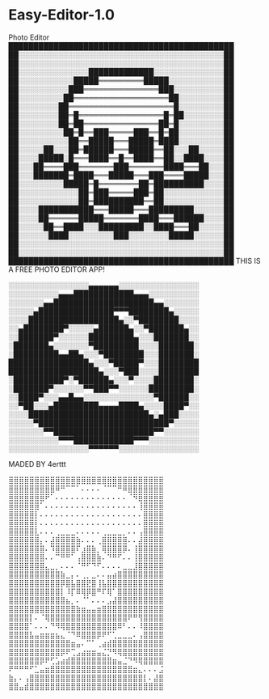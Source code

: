 # Easy-Editor-1.0
Photo Editor 
█████████████████████████████████████████████
██░░░░░░░░░░░░░░░░░░░░░░░░░░░░░░░░░░░░░░░░░██
██░░░░░░░░░░░░░░░░░░░░░░░░░░░░░░░░░░░░░░░░░██
██░░░░░░░░░░░░░░█████████████░░░░░░░░░░░░░░██
██░░░░░░░░░░░█████═════════█████░░░░░░░░░░░██
██░░░░░░░░░░███═══════════════███░░░░░░░░░░██
██░░░░░░░░░██═══════════════════██░░░░░░░░░██
██░░░░░░░░██═════════════════════█░░░░░░░░░██
██░░░░░░░░██═█═════════════════█═██░░░░░░░░██
██░░░░░░░░██═██═══════════════██═█░░░░░░░░░██
██░░░░░░░░░██═█══███═════███══█═██░░░░░░░░░██
██░░░░░░░░░░██══█████═══█████═████░░░░░░░░░██
██░░░░░██░░░██═██████═══█████══██░░░██░░░░░██
██░░░░█████░█═══████══█══████══██░░████░░░░██
██░░░██════███═══════███═══════████═══██░░░██
██░░░███████═████═══█████═══███════█████░░░██
██░░░░░░░░░█████═█════════██═██████████░░░░██
██░░░░░░░░░░░░██═███═════███═██░░░░░░░░░░░░██
██░░░░░░░░░░░░██═██████████══██░░░░░░░░░░░░██
██░░░░███████████═══█████═══█████████░░░░░░██
██░░░░██══════█████═══════████═══██████░░░░██
██░░░░░██══████░░░█████████░░████═══██░░░░░██
██░░░░░░████░░░░░░░░░███░░░░░░░░█████░░░░░░██
██░░░░░░░░░░░░░░░░░░░░░░░░░░░░░░░░░░░░░░░░░██
██░░░░░░░░░░░░░░░░░░░░░░░░░░░░░░░░░░░░░░░░░██
█████████████████████████████████████████████
THIS IS A FREE PHOTO EDITOR APP! 











░░░░░░░░░░░░░░░░▄▄▄▄▄▄░░░░░░░░░░░░░░░░
░░░░░░░░░░▄▄▄████████████▄▄▄░░░░░░░░░░
░░░░░░░▄▄████████████████████▄▄░░░░░░░
░░░░░▄███████████████▀▀▀████████▄░░░░░
░░░░██████████████████▄░░▀████████░░░░
░░▄████████▀░░░░░▄██████▄░░▀███████▄░░
░░███████▀░░░░░░█████████▄░░░███████░░
░███████▄░░░░░░░▀█████████░░░░███████░
░█████████▄▄██▄░░░▀████████░░░███████░
████████████████▄░░░▀█████▀░░░████████
██████████████████▄░░░▀███░░░░████████
░██████████▀░▀██████▄░░░▀░░░░████████░
░███████▀░░░░░░▀▀███▀▀░░░░░░█████████░
░░████▀░░░▄▄█▄▄░░░░░░░░░░░░░░▀██████░░
░░▀██░░░▄█████████▄▄▄▄████▄░░░░████▀░░
░░░░████████████████████████▄░▄███░░░░
░░░░░▀██████████████████████████▀░░░░░
░░░░░░░▀▀████████████████████▀▀░░░░░░░
░░░░░░░░░░▀▀▀████████████▀▀▀░░░░░░░░░░
░░░░░░░░░░░░░░░░▀▀▀▀▀▀░░░░░░░░░░░░░░░░



MADED BY 4erttt
















































⣿⣿⣿⣿⣿⣿⣿⣿⣿⣿⣿⣿⣿⣿⣿⣿⣿⣿⣿⣿⣿⣿⣿⣿⣿⣿⣿⣿⣿⣿
⣿⣿⣿⣿⣿⣿⣿⣿⣿⠿⠛⠉⠉⠁⠄⠄⠄⠄⠈⠉⠉⠛⠿⣿⣿⣿⣿⣿⣿⣿
⣿⣿⣿⣿⣿⣿⣿⠟⠁⠄⠄⠄⠄⠄⠄⠄⠄⠄⠄⠄⠄⠄⠄⠈⠻⣿⣿⣿⣿⣿
⣿⣿⣿⣿⣿⣿⠁⠄⠄⠄⠄⠄⠄⠄⠄⠄⠄⠄⠄⠄⠄⠄⠄⠄⠄⢸⣿⣿⣿⣿
⣿⣿⣿⣿⣿⡇⠄⠄⠄⠄⠄⠄⠄⠄⠄⠄⠄⠄⠄⠄⠄⠄⠄⠄⠄⠄⣿⣿⣿⣿
⣿⣿⣿⣿⣿⡇⠄⠄⠄⠄⠄⠄⠄⠄⠄⠄⠄⠄⠄⠄⠄⠄⠄⠄⠄⠄⣿⣿⣿⣿
⣿⣿⣿⣿⣿⣇⠄⠄⠄⢀⣀⣀⣀⠄⠄⠄⠄⠄⢀⣀⣀⣀⡀⠄⠄⢠⣿⣿⣿⣿
⣿⣿⣿⣿⣿⣿⡄⠄⣼⣿⣿⣿⣿⣷⠄⠄⠄⢀⣿⣿⣿⣿⣿⠄⠄⣼⣿⣿⣿⣿
⣿⣿⣿⣿⣿⣿⣿⠄⠹⣿⣿⣿⣿⠏⣰⣿⣷⡀⢿⣿⣿⣿⡿⠄⢸⣿⣿⣿⣿⣿
⣿⣿⣿⣿⣿⣿⣿⠄⠄⠉⠛⠛⠁⢠⣿⣿⣿⣷⠄⠙⠛⠋⠄⠄⢸⣿⣿⣿⣿⣿
⣿⣿⣿⣿⣿⣿⣿⣄⣀⡀⠄⠄⠄⠈⠛⠋⠙⠋⠄⠄⠄⠄⣀⣀⣸⣿⣿⣿⣿⣿
⣿⣿⣿⣿⣿⣿⣿⣿⣿⣿⣷⣀⡄⠄⢀⡀⣀⠄⠄⣤⣴⣿⣿⣿⣿⣿⣿⣿⣿⣿
⣿⣿⣿⣿⣿⣿⣿⣿⣿⣿⡿⣿⣧⣿⣿⣟⣿⢸⣧⣿⣿⣿⣿⣿⣿⣿⣿⣿⣿⣿
⣿⣿⣿⣿⣿⣿⣿⣿⣿⣿⡇⠸⡏⠿⢿⡿⣿⠛⠏⢿⠁⣿⣿⣿⣿⣿⣿⣿⣿⣿
⣿⣿⣿⣿⣿⣿⣿⣿⣿⣿⣿⣦⡀⠄⠈⠁⠄⠄⠄⣠⣼⣿⣿⣿⣿⣿⣿⣿⣿⣿
⣿⣿⣿⣿⣿⣿⣿⣿⣿⣿⣿⣿⣿⣷⣶⣤⣤⣶⣿⣿⣿⣿⣿⣿⣿⣿⣿⣿⣿⣿
⣿⣿⣿⣿⡇⠄⠈⢿⣿⣿⣿⣿⣿⣿⣿⣿⣿⣿⣿⣿⣿⣿⣿⠟⠛⢻⣿⣿⣿⣿
⣿⣿⣿⣿⠁⠄⠄⠄⠙⠻⢿⣿⣿⣿⣿⣿⣿⣿⣿⣿⣿⠿⠃⠄⠄⠸⣿⣿⣿⣿
⣿⣿⣿⣿⣧⣤⣶⣶⣶⣦⣄⠈⠙⠿⣿⣿⣿⡿⠟⠋⢁⣀⣀⣀⠄⢠⣿⣿⣿⣿
⣿⣿⣿⣿⣿⣿⣿⣿⣿⣿⣿⣿⣶⣤⠄⠉⠁⢀⣴⣾⣿⣿⣿⣿⣿⣿⣿⣿⣿⣿
⣿⣿⣿⣿⣿⣿⣿⣿⣿⣿⡿⠟⢉⣠⣴⣶⣶⣤⣌⡙⠻⢿⣿⣿⣿⣿⣿⣿⣿⣿
⣿⣿⣿⣿⣿⣿⡿⠟⢋⣡⣴⣾⣿⣿⣿⣿⣿⣿⣿⣿⣶⣤⣈⠙⠻⢿⣿⣿⣿⣿
⠟⠛⠛⠛⠋⣁⣤⣶⣿⣿⣿⣿⣿⣿⣿⣿⣿⣿⣿⣿⣿⣿⣿⣿⣶⣄⠄⠄⠄⣨
⣷⡄⠄⢠⣿⣿⣿⣿⣿⣿⣿⣿⣿⣿⣿⣿⣿⣿⣿⣿⣿⣿⣿⣿⣿⣿⡇⠄⣼⣿
⣿⣿⣤⣾⣿⣿⣿⣿⣿⣿⣿⣿⣿⣿⣿⣿⣿⣿⣿⣿⣿⣿⣿⣿⣿⣿⣿⣿⣿⣿
